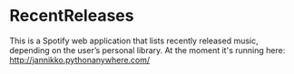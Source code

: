 # RecentReleases

This is a Spotify web application that lists recently released music, depending on the user’s personal library.
At the moment it's running here: http://jannikko.pythonanywhere.com/
